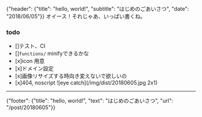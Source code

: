 {"header": {"title": "hello, world!", "subtitle": "はじめのごあいさつ", "date": "2018/06/05"}}
オイース！それじゃあ、いっぱい書くね。

### todo
- []テスト、CI
- []`functions/` minifyできるかな
- [x]icon 用意
- [x]ドメイン設定
- [x]画像リサイズする時向き変えないで欲しいの
- [x]404, noscript
![eye catch](/img/dist/20180605.jpg 2x1)

---
{"footer": {"title": "hello, world!", "text": "はじめのごあいさつ", "url": "/post/20180605"}}
